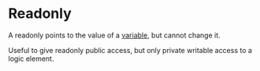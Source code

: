 # Readonly

A readonly points to the value of a [variable](/markup/logic/memorables/variables.md), but cannot change it.

Useful to give readonly public access, but only private writable access to a logic element. 
